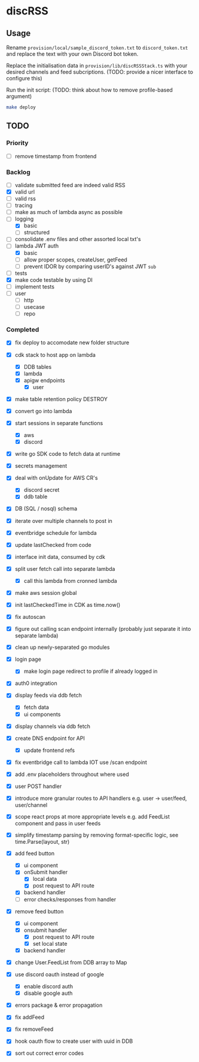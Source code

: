 # discRSS

## Usage

Rename `provision/local/sample_discord_token.txt` to `discord_token.txt` and replace the text with your own Discord bot token.

Replace the initialisation data in `provision/lib/discRSSStack.ts` with your desired channels and feed subcriptions. (TODO: provide a nicer interface to configure this)

Run the init script: (TODO: think about how to remove profile-based argument)

```sh
make deploy
```

## TODO

### Priority

- [ ] remove timestamp from frontend

### Backlog 

- [ ] validate submitted feed are indeed valid RSS
 - [x] valid url 
 - [ ] valid rss
- [ ] tracing
- [ ] make as much of lambda async as possible
- [ ] logging
  - [x] basic
  - [ ] structured
- [ ] consolidate .env files and other assorted local txt's
- [ ] lambda JWT auth
  - [x] basic
  - [ ] allow proper scopes, createUser, getFeed
  - [ ] prevent IDOR by comparing userID's against JWT `sub`
- [ ] tests 
 - [x] make code testable by using DI
 - [ ] implement tests
  - [ ] user
    - [ ] http
    - [ ] usecase
    - [ ] repo

### Completed

- [x] fix deploy to accomodate new folder structure
- [x] cdk stack to host app on lambda
  - [x] DDB tables
  - [x] lambda
  - [x] apigw endpoints
    - [x] user
- [x] make table retention policy DESTROY
- [x] convert go into lambda
- [x] start sessions in separate functions
  - [x] aws
  - [x] discord
- [x] write go SDK code to fetch data at runtime
- [x] secrets management
- [x] deal with onUpdate for AWS CR's
  - [x] discord secret
  - [x] ddb table
- [x] DB (SQL / nosql) schema
- [x] iterate over multiple channels to post in
- [x] eventbridge schedule for lambda
- [x] update lastChecked from code
- [x] interface init data, consumed by cdk
- [x] split user fetch call into separate lambda
  - [x] call this lambda from cronned lambda
- [x] make aws session global
- [x] init lastCheckedTime in CDK as time.now()
- [x] fix autoscan
- [x] figure out calling scan endpoint internally (probably just separate it into separate lambda)
- [x] clean up newly-separated go modules
- [x] login page
  - [x] make login page redirect to profile if already logged in
- [x] auth0 integration
- [x] display feeds via ddb fetch
  - [x] fetch data
  - [x] ui components
- [x] display channels via ddb fetch
- [x] create DNS endpoint for API
  - [x] update frontend refs
- [x] fix eventbridge call to lambda IOT use /scan endpoint
- [x] add .env placeholders throughout where used
- [x] user POST handler
- [x] introduce more granular routes to API handlers e.g. user -> user/feed, user/channel
- [x] scope react props at more appropriate levels e.g. add FeedList component and pass in user feeds
- [x] simplify timestamp parsing by removing format-specific logic, see time.Parse(layout, str)
- [x] add feed button
  - [x] ui component
  - [x] onSubmit handler
    - [x] local data
    - [x] post request to API route
  - [x] backend handler
  - [ ] error checks/responses from handler
- [x] remove feed button
  - [x] ui component
  - [x] onsubmit handler
    - [x] post request to API route
    - [x] set local state
  - [x] backend handler
- [x] change User.FeedList from DDB array to Map
- [x] use discord oauth instead of google
  - [x] enable discord auth
  - [x] disable google auth
- [x] errors package & error propagation
- [x] fix addFeed
- [x] fix removeFeed
- [x] hook oauth flow to create user with uuid in DDB
 - [x] sort out correct error codes

